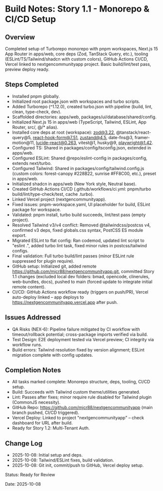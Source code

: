 # Build Notes: Story 1.1 - Monorepo & CI/CD Setup

## Overview
Completed setup of Turborepo monorepo with pnpm workspaces, Next.js 15 App Router in apps/web, core deps (Zod, TanStack Query, etc.), tooling (ESLint/TS/Tailwind/shadcn with custom colors), GitHub Actions CI/CD, Vercel linked to nextgencommunityapp project. Basic build/lint/test pass, preview deploy ready.

## Steps Completed
- Installed pnpm globally.
- Initialized root package.json with workspaces and turbo scripts.
- Added Turborepo (^1.12.0), created turbo.json with pipeline (build, lint, clean, type-check, dev).
- Scaffolded directories: apps/web, packages/ui/database/shared/config.
- Initialized Next.js 15 in apps/web (TypeScript, Tailwind, ESLint, App Router, src/, @/* alias).
- Installed core deps at root (workspace): zod@3.22, @tanstack/react-query@5, react-hook-form@7.51, zustand@4.5, date-fns@3, framer-motion@11, lucide-react@0.263, vitest@1, husky@9, playwright@1.42.
- Configured TS: Shared in packages/config/tsconfig.json, extended in apps/web.
- Configured ESLint: Shared @repo/eslint-config in packages/config, extends next/turbo.
- Configured Tailwind: Shared in packages/config/tailwind.config.js (custom colors: forest-canopy #228B22, sunrise #FF8C00, etc.), preset in apps/web.
- Initialized shadcn in apps/web (New York style, Neutral base).
- Created GitHub Actions CI/CD (.github/workflows/ci.yml: pnpm/turbo build/lint/type-check/test, cache .turbo).
- Linked Vercel project (nextgencommunityapp).
- Fixed issues: pnpm-workspace.yaml, UI placeholder for build, ESLint package for workspace.
- Validated: pnpm install, turbo build succeeds, lint/test pass (empty project).
- Resolved Tailwind v3/v4 conflict: Removed @tailwindcss/postcss v4, confirmed v3 deps, fixed globals.css syntax, PostCSS ES module export.
- Migrated ESLint to flat config: Ran codemod, updated lint script to "eslint .", added turbo lint task, fixed minor rules in postcss/tailwind configs.
- Final validation: Full turbo build/lint passes (minor ESLint rule suppressed for plugin require).
- GitHub setup: Initialized git, added remote https://github.com/mjcr88/nextgencommunityapp.git, committed Story 1.1 changes (excluded local dev folders: bmad, opencode, clinerules, web-bundles, docs), pushed to main (forced update to integrate initial remote content).
- CI/CD: GitHub Actions workflow ready (triggers on push/PR), Vercel auto-deploy linked – app deploys to https://nextgencommunityapp.vercel.app after push.

## Issues Addressed
- QA Risks (NEX-6): Pipeline failure mitigated by CI workflow with timeout/rollback potential; cross-package imports verified via build.
- Test Design: E2E deployment tested via Vercel preview; CI integrity via workflow runs.
- Build errors: Tailwind resolution fixed by version alignment; ESLint migration complete with config updates.

## Completion Notes
- All tasks marked complete: Monorepo structure, deps, tooling, CI/CD setup.
- Build: Succeeds with Tailwind custom theme/utilities generated.
- Lint: Passes after fixes; minor require rule disabled for Tailwind plugin (CommonJS necessity).
- GitHub Repo: https://github.com/mjcr88/nextgencommunityapp (main branch pushed, CI/CD triggered).
- Vercel Deploy: Linked to project "nextgencommunityapp" – check dashboard for URL after build.
- Ready for Story 1.2: Multi-Tenant Auth.

## Change Log
- 2025-10-08: Initial setup and deps.
- 2025-10-08: Tailwind/ESLint fixes, build validation.
- 2025-10-08: Git init, commit/push to GitHub, Vercel deploy setup.

Status: Ready for Review

Date: 2025-10-08
